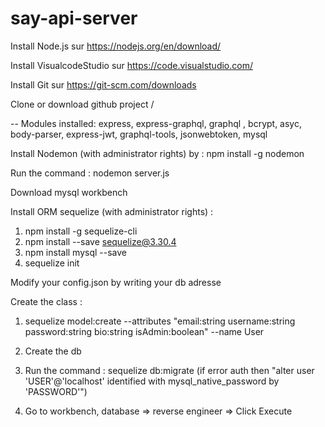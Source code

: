 # say-api-server 

Install Node.js sur https://nodejs.org/en/download/ 

Install VisualcodeStudio sur https://code.visualstudio.com/  

Install Git sur https://git-scm.com/downloads

Clone or download github project /

-- Modules installed: express, express-graphql, graphql , bcrypt, asyc, body-parser, express-jwt, graphql-tools, jsonwebtoken, mysql

Install Nodemon (with administrator rights) by :  npm install -g nodemon

Run the command : nodemon server.js

Download mysql workbench 

Install ORM sequelize (with administrator rights) : 
  
  1) npm install -g sequelize-cli
  2) npm install --save sequelize@3.30.4
  3) npm install mysql --save
  4) sequelize init

Modify your config.json by writing your db adresse

Create the class  : 

1) sequelize model:create --attributes "email:string username:string password:string bio:string isAdmin:boolean" --name User

2) Create the db

3) Run the command : sequelize db:migrate (if error auth then "alter user 'USER'@'localhost' identified with mysql_native_password by 'PASSWORD'")

4) Go to workbench, database => reverse engineer => Click Execute


  

